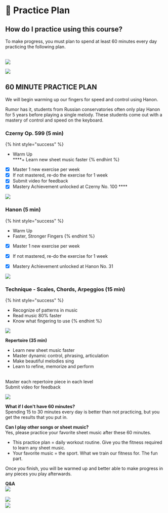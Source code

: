 # 📓 Practice Plan

## **How do I practice using this course?**

To make progress, you must plan to spend at least 60 minutes every day practicing the following plan.  
﻿﻿

![](https://i.gyazo.com/a1645350ce5cafd8f3d17ba22433e96b.png)



![](https://i.gyazo.com/0bf3b5948dd5ba863b4faa0879acdf5c.png)

## **60 MINUTE PRACTICE PLAN** 

We will begin warming up our fingers for speed and control using Hanon.   
  
Rumor has it, students from Russian conservatories often only play Hanon for 5 years before playing a single melody. These students come out with a mastery of control and speed on the keyboard.  


### **Czerny Op. 599 \(5 min\)** 

{% hint style="success" %}
+ Warm Up  
****+ Learn new sheet music faster
{% endhint %}

* [x] Master 1 new exercise per week
* [x] If not mastered, re-do the exercise for 1 week
* [x] Submit video for feedback
* [x] Mastery Achievement unlocked at Czerny No. 100 ****

![](https://i.gyazo.com/87d4fbec9c9857a83b1c86ea571cd440.png)



### **Hanon \(5 min\)** 

{% hint style="success" %}
+ Warm Up  
+ Faster, Stronger Fingers
{% endhint %}

* [x] Master 1 new exercise per week
* [x] If not mastered, re-do the exercise for 1 week
* [x] Mastery Achievement unlocked at Hanon No. 31



![](https://i.gyazo.com/f449b2f112e96e0b238d6e2269d47fc2.png)

### **Technique - Scales, Chords, Arpeggios \(15 min\)**

{% hint style="success" %}
+ Recognize of patterns in music  
+ Read music 80% faster  
+ Know what fingering to use
{% endhint %}

![](https://i.gyazo.com/cf98911c73ed7c5de83a9750a210f90b.png)

**Repertoire \(35 min\)**  
  
+ Learn new sheet music faster  
+ Master dynamic control, phrasing, articulation  
+ Make beautiful melodies sing  
+ Learn to refine, memorize and perform  
﻿﻿  
  
Master each repertoire piece in each level  
Submit video for feedback  
  
  


![](https://i.gyazo.com/2bbe79d80c57fa541273e6c174a72fc0.png)

  
  
**What if I don't have 60 minutes?**  
Spending 15 to 30 minutes every day is better than not practicing, but you get the results that you put in.  
  
**Can I play other songs or sheet music?**  
Yes, please practice your favorite sheet music after these 60 minutes.   
  


* This practice plan = daily workout routine. Give you the fitness required to learn any sheet music. 
* Your favorite music = the sport. What we train our fitness for. The fun part.

  
Once you finish, you will be warmed up and better able to make progress in any pieces you play afterwards.  
  
  
**Q&A**  
﻿[![](https://coachtestprep.s3.amazonaws.com/direct-uploads/user-76755/77f4690f-3949-4b53-8fc5-dc197c124f3d/image.png)](https://coachtestprep.s3.amazonaws.com/direct-uploads/user-76755/77f4690f-3949-4b53-8fc5-dc197c124f3d/image.png)﻿  
  
﻿[![](https://coachtestprep.s3.amazonaws.com/direct-uploads/user-76755/d6d387ff-bfd3-416b-a311-26547caf1170/image.png)](https://coachtestprep.s3.amazonaws.com/direct-uploads/user-76755/d6d387ff-bfd3-416b-a311-26547caf1170/image.png)﻿  
﻿[![](https://coachtestprep.s3.amazonaws.com/direct-uploads/user-76755/661c353f-6408-46ee-b79f-c4eb84f3e70f/image.png)](https://coachtestprep.s3.amazonaws.com/direct-uploads/user-76755/661c353f-6408-46ee-b79f-c4eb84f3e70f/image.png)﻿  


